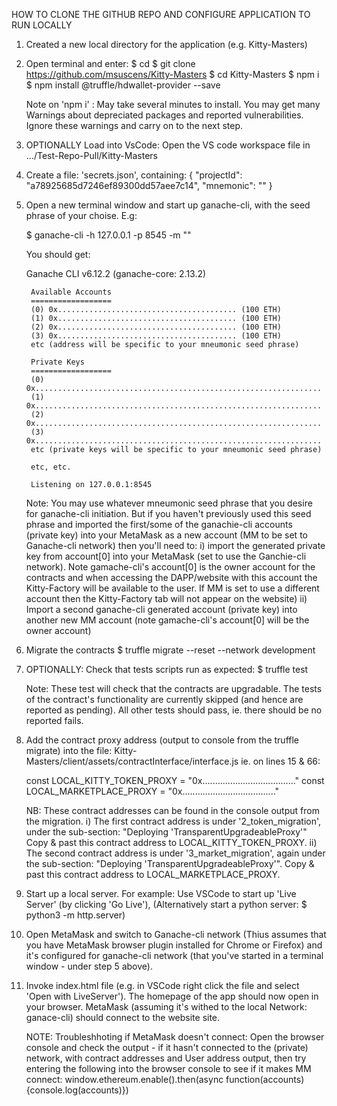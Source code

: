 
HOW TO CLONE THE GITHUB REPO AND CONFIGURE APPLICATION TO RUN LOCALLY

1. Created a new local directory for the application (e.g. Kitty-Masters)

2. Open terminal and enter:
    $ cd <your Kitty-Masters directory>
    $ git clone https://github.com/msuscens/Kitty-Masters
    $ cd Kitty-Masters
    $ npm i
    $ npm install @truffle/hdwallet-provider --save

    Note on 'npm i' : May take several minutes to install.  You may get many 
        Warnings about depreciated packages and reported vulnerabilities.
        Ignore these warnings and carry on to the next step.

3. OPTIONALLY Load into VsCode: Open the VS code workspace file in .../Test-Repo-Pull/Kitty-Masters

4. Create a file: 'secrets.json', containing:
    {
        "projectId": "a78925685d7246ef89300dd57aee7c14",
        "mnemonic": "<Insert your MetaMask seed phrase here>"
    }

5. Open a new terminal window and start up ganache-cli, with the
    seed phrase of your choise.  E.g:

    $ ganache-cli -h 127.0.0.1 -p 8545 -m "<your choosen mneumonic seed phrase>"

    You should get:

    Ganache CLI v6.12.2 (ganache-core: 2.13.2)

        Available Accounts
        ==================
        (0) 0x........................................ (100 ETH)
        (1) 0x........................................ (100 ETH)
        (2) 0x........................................ (100 ETH)
        (3) 0x........................................ (100 ETH)
        etc (address will be specific to your mneumonic seed phrase)

        Private Keys
        ==================
        (0) 0x................................................................
        (1) 0x................................................................
        (2) 0x................................................................
        (3) 0x................................................................
        etc (private keys will be specific to your mneumonic seed phrase)

        etc, etc.

        Listening on 127.0.0.1:8545

    Note: You may use whatever mneumonic seed phrase that you desire for ganache-cli initiation.
    But if you haven't previously used this seed phrase and imported the first/some of the
    ganachie-cli accounts (private key) into your MetaMask as a new account (MM to be set to 
    Ganache-cli network) then you'll need to:
        i) import the generated private key from account[0] into your MetaMask (set to use the
        Ganchie-cli network).   Note gamache-cli's account[0] is the owner account for the contracts
        and when accessing the DAPP/website with this account the Kitty-Factory will be available to
        the user.  If MM is set to use a different account then the Kitty-Factory tab will not appear
        on the website)
        ii) Import a second ganache-cli generated account (private key) into another new MM account
        (note gamache-cli's account[0] will be the owner account)


6. Migrate the contracts
    $ truffle migrate --reset --network development

7. OPTIONALLY: Check that tests scripts run as expected:
    $ truffle test

    Note: These test will check that the contracts are upgradable.
    The tests of the contract's functionality are currently skipped
    (and hence are reported as pending). All other tests should pass,
    ie. there should be no reported fails.

8. Add the contract proxy address (output to console from the truffle migrate)
    into the file: Kitty-Masters/client/assets/contractInterface/interface.js
    ie. on lines 15 & 66:

    const LOCAL_KITTY_TOKEN_PROXY = "0x....................................."
    const LOCAL_MARKETPLACE_PROXY = "0x....................................."

    NB: These contract addresses can be found in the console output from the 
        migration.
        i) The first contract address is under '2_token_migration',
        under the sub-section: "Deploying 'TransparentUpgradeableProxy'"  
        Copy & past this contract address to LOCAL_KITTY_TOKEN_PROXY.
        ii) The second contract address is under '3_market_migration', again
        under the sub-section: "Deploying 'TransparentUpgradeableProxy'".
        Copy & past this contract address to LOCAL_MARKETPLACE_PROXY.

9. Start up a local server.  For example:
    Use VSCode to start up 'Live Server' (by clicking 'Go Live'), 
    (Alternatively start a python server: $ python3 -m http.server)

10. Open MetaMask and switch to Ganache-cli network
    (Thius assumes that you have MetaMask browser plugin installed for
    Chrome or Firefox) and it's configured for ganache-cli network (that
    you've started in a terminal window - under step 5 above).

11. Invoke index.html file (e.g. in VSCode right click the file and select 
    'Open with LiveServer').  The homepage of the app should now open in
    your browser.  MetaMask (assuming it's withed to the local Network:
    ganace-cli) should connect to the website site.

    NOTE: Troubleshhoting if MetaMask doesn't connect:
    Open the browser console and check the output - if it hasn't
    connected to the (private) network, with contract addresses and
    User address output, then try entering the following into the
    browser console to see if it makes MM connect:
    window.ethereum.enable().then(async function(accounts){console.log(accounts)})